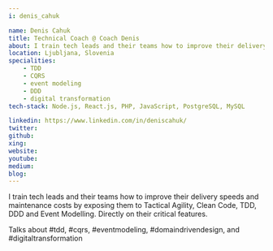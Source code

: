 ```yaml
---
i: denis_cahuk

name: Denis Cahuk
title: Technical Coach @ Coach Denis
about: I train tech leads and their teams how to improve their delivery speeds and maintenance costs via Tactical Agility, Clean Code, TDD, DDD and Event Modelling. 
location: Ljubljana, Slovenia
specialities:
    - TDD
    - CQRS
    - event modeling
    - DDD
    - digital transformation
tech-stack: Node.js, React.js, PHP, JavaScript, PostgreSQL, MySQL

linkedin: https://www.linkedin.com/in/deniscahuk/
twitter: 
github: 
xing: 
website: 
youtube: 
medium: 
blog: 
---
```


I train tech leads and their teams how to improve their delivery speeds and maintenance costs by exposing them to Tactical Agility, Clean Code, TDD, DDD and Event Modelling. Directly on their critical features.

Talks about #tdd, #cqrs, #eventmodeling, #domaindrivendesign, and #digitaltransformation